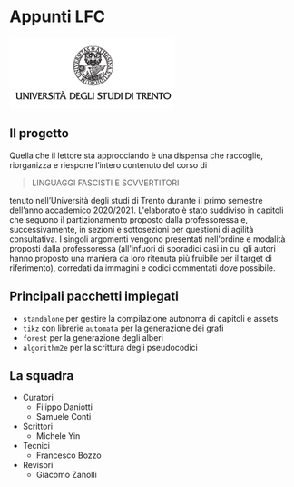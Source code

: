 # Appunti LFC
![logo](src/chapters/titlepage/images/logo-unitn.png)
## Il progetto
Quella che il lettore sta approcciando è una dispensa che raccoglie, riorganizza e riespone l’intero contenuto del corso di

> LINGUAGGI FASCISTI E SOVVERTITORI

tenuto nell’Università degli studi di Trento durante il primo semestre dell’anno accademico 2020/2021. L'elaborato è stato suddiviso in capitoli che seguono il partizionamento proposto dalla professoressa e, successivamente, in sezioni e sottosezioni per questioni di agilità consultativa. I singoli argomenti vengono presentati nell'ordine e modalità proposti dalla professoressa (all'infuori di sporadici casi in cui gli autori hanno proposto una maniera da loro ritenuta più fruibile per il target di riferimento), corredati da immagini e codici commentati dove possibile.

## Principali pacchetti impiegati

- `standalone` per gestire la compilazione autonoma di capitoli e assets
- `tikz` con librerie `automata` per la generazione dei grafi
- `forest` per la generazione degli alberi
- `algorithm2e` per la scrittura degli pseudocodici

## La squadra
- Curatori
    - Filippo Daniotti
    - Samuele Conti
- Scrittori
    - Michele Yin
- Tecnici
    - Francesco Bozzo
- Revisori
    - Giacomo Zanolli
